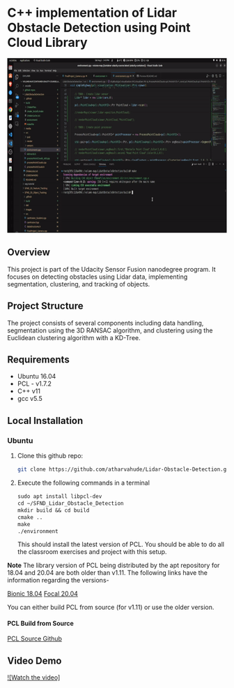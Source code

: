 # C++ implementation of Lidar Obstacle Detection using Point Cloud Library 

<img src="media/demo2.gif" width="700" height="400" />

## Overview

This project is part of the Udacity Sensor Fusion nanodegree program. It focuses on detecting obstacles using Lidar data, implementing segmentation, clustering, and tracking of objects.

## Project Structure

The project consists of several components including data handling, segmentation using the 3D RANSAC algorithm, and clustering using the Euclidean clustering algorithm with a KD-Tree.

## Requirements

* Ubuntu 16.04
* PCL - v1.7.2
* C++ v11
* gcc v5.5

## Local Installation

### Ubuntu 

1. Clone this github repo:

   ```sh
   git clone https://github.com/atharvahude/Lidar-Obstacle-Detection.git
   ```

2. Execute the following commands in a terminal

   ```shell
   sudo apt install libpcl-dev
   cd ~/SFND_Lidar_Obstacle_Detection
   mkdir build && cd build
   cmake ..
   make
   ./environment
   ```

   This should install the latest version of PCL. You should be able to do all the classroom exercises and project with this setup.
   
**Note** The library version of PCL being distributed by the apt repository for 18.04 and 20.04 are both older than v1.11. The following links have the information regarding the versions-

[Bionic 18.04](https://www.ubuntuupdates.org/package/core/bionic/universe/updates/libpcl-dev)
[Focal 20.04](https://www.ubuntuupdates.org/package/core/focal/universe/base/libpcl-dev)

You can either build PCL from source (for v1.11) or use the older version.

#### PCL Build from Source
[PCL Source Github](https://github.com/PointCloudLibrary/pcl)

## Video Demo

[![Watch the video]](https://youtu.be/vKiNVd3vQqM)